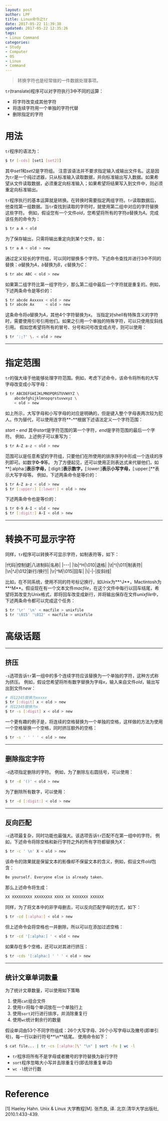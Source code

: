 ```yaml
---
layout: post
author: LPF
title: Linux命令之tr
date: 2017-05-22 11:39:38
updated: 2017-05-22 12:35:26
tags:
- Linux Command
categories:
- Study
- Computer
- OS
- Linux
- Command
---
```

> 转换字符也是经常做的一件数据处理事项。

`tr`(translate)程序可以对字符执行3中不同的运算：

- 将字符改变成其他字符
- 将连续字符用一个单独的字符代替
- 删除指定的字符

# 用法

`tr`程序的语法为：

```sh
$ tr [-cds] [set1 [set2]]
```

其中*set1*和*set2*是字符组。
注意该语法并不要求指定输入或输出文件名。这是因为`tr`是一个纯过滤器，只从标准输入读取数据，并向标准输出写入数据。如果希望从文件读取数据，必须重定向标准输入；如果希望将结果写入到文件中，则必须重定向标准输出。

`tr`程序执行的基本运算就是转换。在转换时需要指定两组字符。`tr`读取数据后，他查找第一组数据。当`tr`查找到读取的字符时，就使用第二组中对应的字符替换这些字符。
例如，假设您有一个文件*old*，您希望将所有的字符*a*替换为*A*。完成该任务的命令为：

```sh
$ tr a A < old
```

为了保存输出，只需将输出重定向到某个文件，如：

```sh
$ tr a A < old > new
```

通过定义较长的字符组，可以同时替换多个字符。下述命令查找并进行3中不同的替换：*a*替换为*A*，*b*替换为*B*，*c*替换为*C*：

```sh
$ tr abc ABC < old > new
```

如果第二组字符比第一组字符少，那么第二组中最后一个字符就是重复的。例如，下述两条命令是等价的：

```sh
$ tr abcde Axxxxx < old > new
$ tr abcde Ax     < old > new
```
这条命令将*a*替换为*A*，其他4个字符替换为*x*。
当指定对shell有特殊含义的字符时，需要使用引号引用他们。如果之引用一个单独的特殊字符，可以只使用反斜线引用。
假如您希望将所有的冒号、分号和问号改变成点号，则可以使用：

```sh
$ tr ':;?' \. < old > new
```

----------


# 指定范围

`tr`的强大缘于他能够处理字符范围。例如，考虑下述命令，该命令将所有的大写字母改变成小写字母：

```sh
$ tr ABCDEFGHIJKLMNOPQRSTUVWXYZ \
    abcdefghijklmnopqrstuvwxyz \
    < old > new
```

如上所示，大写字母和小写字母的对应是明确的，但是键入整个字母表两次较为犯人。作为替代，可以使用连字符**-**根据下述语法定义一个字符范围：

*start* **-** *end*
其中*start*是字符范围的第一个字符，*end*是字符范围的最后一个字符。
例如，上述例子可以重写为：

```sh
$ tr A-Z a-z < old > new
```

范围可以是任意希望的字符组，只要他们在所使用的排序序列中形成一个连续的序列即可。如数字**0-9**等。
为了方便起见，还可以使用正则表达式来代替他们，如**[:alpha:]**表示字母，**[:digit:]**表示数字，**[:lower:]**表示小写字母，**[:upper:]**表示大写字母等。
例如，下述两条命令是等价的：

```sh
$ tr A-Z a-z < old > new
$ tr [:upper:] [:lower:] < old > new
```

下述两条命令也是等价的：

```sh
$ tr 0-9 A-I < old < new
$ tr [:digit:] A-I < old > new
```

----------


# 转换不可显示字符

同样，`tr`程序可以转换不可显示字符，如制表符等，如下：

|代码|控制键|八进制码|名称|
|---|
|\b|^H|\010|退格|
|\t|^I|\011|制表符|
|\n|^J|\012|新行/换行|
|\r|^M|\015|回车|
|\\|-|-|反斜线|

比如，在不同系统，使用不同的符号标记换行，如Unix为**^J**，Mactintosh为**^M**。假设现在有一个文本文件*macfile*，在这个文件中每行以回车结尾，希望将其改变为Unix格式，即将回车改变成新行，并将输出保存在文件*unixfile*中，下述两条命令都可以完成这个任务：

```sh
$ tr '\r' '\n' < macfile > unixfile
$ tr '\015' '\012' < macfile > unixfile
```

# 高级话题

----------


## 挤压

`-s`选项告诉`tr`第一组中的多个连续字符应该替换为一个单独的字符，这种方式称为挤压。
例如，假设您希望将所有数字替换为字母*x*，输入来自文件*old*，输出写出到文件*new*：

```sh
# 将12345替换为xxxxx
$ tr [:digit] x < old > new
# 将12345替换为x
$ tr -s [:digit] x < old > new
```

一个更有趣的例子是，将连续的空格替换为一个单独的空格，这样做的方法为使用一个空格替换一个空格，同时挤压额外的空格：

```sh
$ tr -s ' ' ' ' < old > new
```

----------


## 删除指定字符

`-d`选项指定删除的字符。
例如，为了删除左右圆括号，可以使用：

```sh
$ tr -d '()' < old > new
```

为了删除所有数字，可以使用：

```sh
$ tr -d [:digit:] < old > new
```

----------


## 反向匹配

`-c`选项最复杂，同时功能也最强大。该选项告诉`tr`匹配不在第一组中的字符。
例如，下述命令将除空格和新行字符之外的所有字符都替换为*X*：

```sh
$ tr -c ' \n' X < old > new
```

该命令的效果就是保留文本的影像却不保留文本的含义，例如，假设文件*old*包含：

```sh
Be yourself. Everyone else is already taken.
```

那么上述命令将生成：

```sh
XX XXXXXXXXX XXXXXXXX XXXX XX XXXXXXX XXXXXX
```

同样，为了将文本中的非字母删去，可以反向匹配字母的方式，如下：

```sh
$ tr -cd [:alpha:] < old > new
```

但上述命令会将空格也一并删除，所以可以在添加过滤空格：

```sh
$ tr -cd '[:alpha:] ' < old < new
```

如果存在多个空格，还可以对其进行挤压：

```sh
$ tr -cds '[:alpha:] ' ' ' < old > new
```

----------

## 统计文章单词数量

为了统计文章数量，可以使用如下策略

1. 使用`cat`组合文件
2. 使用`tr`将每个单词放在一个单独行上
3. 使用`sort`对行进行排序，并消除重复行
4. 使用`wc`统计剩余行的数量

假设单词由53个不同字符组成：26个大写字母、26个小写字母以及撇号(即单引号)，每一行以新行符号**\n**结尾。
使用命令如下：

```sh
$ cat file... | tr -cs [:alpha:]\' "\n" | sort -fu | wc -l
```
- `tr`程序将所有不是字母或者撇号的字符替换为新行字符
- `sort`程序忽略大小写并去除重复行(即去除重复单词)
- `wc -l`统计行数

----------

# Reference

[1] Haeley Hahn. Unix & Linux 大学教程[M]. 张杰良, 译. 北京:清华大学出版社, 2010.1:433-439.